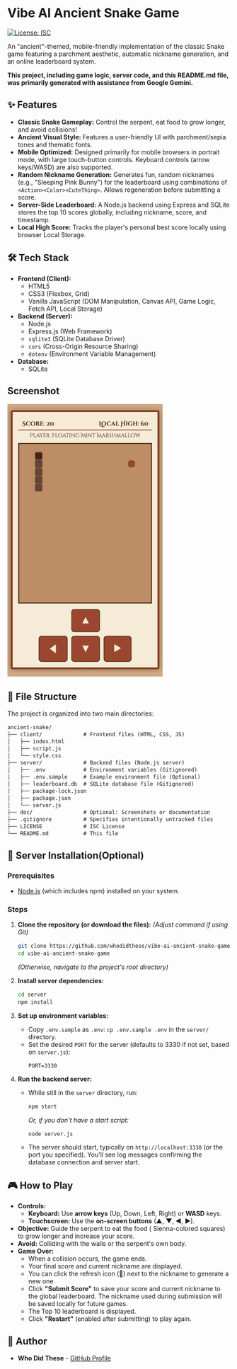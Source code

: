 # Vibe AI Ancient Snake Game #

[![License: ISC](about:sanitized)](https://opensource.org/licenses/ISC)

An "ancient"-themed, mobile-friendly implementation of the classic Snake game featuring a parchment aesthetic, automatic nickname generation, and an online leaderboard system.

**This project, including game logic, server code, and this README.md file, was primarily generated with assistance from Google Gemini.**

## ✨ Features

  * **Classic Snake Gameplay:** Control the serpent, eat food to grow longer, and avoid collisions\!
  * **Ancient Visual Style:** Features a user-friendly UI with parchment/sepia tones and thematic fonts.
  * **Mobile Optimized:** Designed primarily for mobile browsers in portrait mode, with large touch-button controls. Keyboard controls (arrow keys/WASD) are also supported.
  * **Random Nickname Generation:** Generates fun, random nicknames (e.g., "Sleeping Pink Bunny") for the leaderboard using combinations of `<Action><Color><CuteThing>`. Allows regeneration before submitting a score.
  * **Server-Side Leaderboard:** A Node.js backend using Express and SQLite stores the top 10 scores globally, including nickname, score, and timestamp.
  * **Local High Score:** Tracks the player's personal best score locally using browser Local Storage.

## 🛠️ Tech Stack

  * **Frontend (Client):**
      * HTML5
      * CSS3 (Flexbox, Grid)
      * Vanilla JavaScript (DOM Manipulation, Canvas API, Game Logic, Fetch API, Local Storage)
  * **Backend (Server):**
      * Node.js
      * Express.js (Web Framework)
      * `sqlite3` (SQLite Database Driver)
      * `cors` (Cross-Origin Resource Sharing)
      * `dotenv` (Environment Variable Management)
  * **Database:**
      * SQLite

## Screenshot

![Game Play](./doc/screenshot_250407.jpg)

## 📂 File Structure

The project is organized into two main directories:

```
ancient-snake/
├── client/             # Frontend files (HTML, CSS, JS)
│   ├── index.html
│   ├── script.js
│   └── style.css
├── server/             # Backend files (Node.js server)
│   ├── .env            # Environment variables (Gitignored)
│   ├── .env.sample     # Example environment file (Optional)
│   ├── leaderboard.db  # SQLite database file (Gitignored)
│   ├── package-lock.json
│   ├── package.json
│   └── server.js
├── doc/                # Optional: Screenshots or documentation
├── .gitignore          # Specifies intentionally untracked files
├── LICENSE             # ISC License
└── README.md           # This file
```

## 🚀 Server Installation(Optional)

### Prerequisites

  * [Node.js](https://nodejs.org/) (which includes npm) installed on your system.

### Steps

1.  **Clone the repository (or download the files):**
    *(Adjust command if using Git)*

    ```bash
    git clone https://github.com/whodidthese/vibe-ai-ancient-snake-game.git
    cd vibe-ai-ancient-snake-game
    ```

    *(Otherwise, navigate to the project's root directory)*

2.  **Install server dependencies:**

    ```bash
    cd server
    npm install
    ```

3.  **Set up environment variables:**

      * Copy `.env.sample` as `.env`: `cp .env.sample .env` in the `server/` directory.
      * Set the desired `PORT` for the server (defaults to 3330 if not set, based on `server.js`):
        ```
        PORT=3330
        ```

4.  **Run the backend server:**

      * While still in the `server` directory, run:
        ```bash
        npm start
        ```
        *Or, if you don't have a start script:*
        ```bash
        node server.js
        ```
      * The server should start, typically on `http://localhost:3330` (or the port you specified). You'll see log messages confirming the database connection and server start.

## 🎮 How to Play

  * **Controls:**
      * **Keyboard:** Use **arrow keys** (Up, Down, Left, Right) or **WASD** keys.
      * **Touchscreen:** Use the **on-screen buttons** (▲, ▼, ◀, ▶).
  * **Objective:** Guide the serpent to eat the food ( Sienna-colored squares) to grow longer and increase your score.
  * **Avoid:** Colliding with the walls or the serpent's own body.
  * **Game Over:**
      * When a collision occurs, the game ends.
      * Your final score and current nickname are displayed.
      * You can click the refresh icon (🔄) next to the nickname to generate a new one.
      * Click **"Submit Score"** to save your score and current nickname to the global leaderboard. The nickname used during submission will be saved locally for future games.
      * The Top 10 leaderboard is displayed.
      * Click **"Restart"** (enabled after submitting) to play again.

## 👤 Author

* **Who Did These** - [GitHub Profile](https://github.com/whodidthese/)